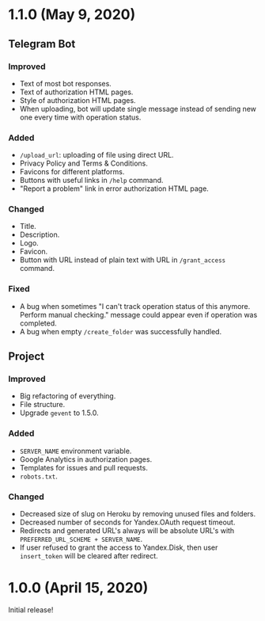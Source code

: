 # 1.1.0 (May 9, 2020)

## Telegram Bot

### Improved

- Text of most bot responses.
- Text of authorization HTML pages.
- Style of authorization HTML pages.
- When uploading, bot will update single message instead of sending new one every time with operation status.

### Added

- `/upload_url`: uploading of file using direct URL.
- Privacy Policy and Terms & Conditions.
- Favicons for different platforms.
- Buttons with useful links in `/help` command.
- "Report a problem" link in error authorization HTML page.

### Changed

- Title.
- Description.
- Logo.
- Favicon.
- Button with URL instead of plain text with URL in `/grant_access` command.

### Fixed

- A bug when sometimes "I can't track operation status of this anymore. Perform manual checking." message could appear even if operation was completed.
- A bug when empty `/create_folder` was successfully handled.

## Project

### Improved

- Big refactoring of everything.
- File structure.
- Upgrade `gevent` to 1.5.0.

### Added

- `SERVER_NAME` environment variable.
- Google Analytics in authorization pages.
- Templates for issues and pull requests.
- `robots.txt`.

### Changed

- Decreased size of slug on Heroku by removing unused files and folders.
- Decreased number of seconds for Yandex.OAuth request timeout.
- Redirects and generated URL's always will be absolute URL's with `PREFERRED_URL_SCHEME + SERVER_NAME`.
- If user refused to grant the access to Yandex.Disk, then user `insert_token` will be cleared after redirect.


# 1.0.0 (April 15, 2020)

Initial release!

